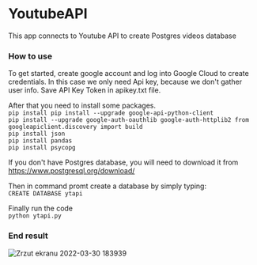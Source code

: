# YoutubeAPI
This app connects to Youtube API to create Postgres videos database


### How to use
To get started, create google account and log into Google Cloud to create credentials. In this case we only need Api key, because we don't gather user info. Save API Key Token in apikey.txt file.



After that you need to install some packages.\
`pip install pip install --upgrade google-api-python-client`\
`pip install --upgrade google-auth-oauthlib google-auth-httplib2 from googleapiclient.discovery import build`\
`pip install json`\
`pip install pandas`\
`pip install psycopg`

If you don't have Postgres database, you will need to download it from\
https://www.postgresql.org/download/ 


Then in command promt create a database by simply typing:\
`CREATE DATABASE ytapi`

Finally run the code\
`python ytapi.py`
### End result
![Zrzut ekranu 2022-03-30 183939](https://user-images.githubusercontent.com/68194564/160887203-d5e690e1-891c-4b58-b767-2f67529a89af.png)
